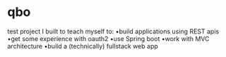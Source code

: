 # qbo
test project I built to teach myself to:
•build applications using REST apis
•get some experience with oauth2
•use Spring boot
•work with MVC architecture
•build a (technically) fullstack web app

